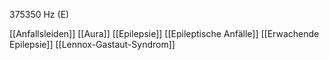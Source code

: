 375350 Hz (E)

[[Anfallsleiden]]
[[Aura]]
[[Epilepsie]]
[[Epileptische Anfälle]]
[[Erwachende Epilepsie]]
[[Lennox-Gastaut-Syndrom]]